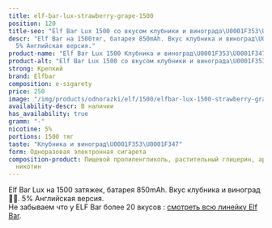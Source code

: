 ```yaml
---
title: elf-bar-lux-strawberry-grape-1500
position: 120
title-seo: "Elf Bar Lux 1500 со вкусом клубники и винограда\U0001F353\U0001F347"
descr: "Elf Bar на 1500тяг, батарея 850mAh. Вкус клубника и виноград\U0001F353\U0001F347.
  5% Английская версия."
product-name: "Elf Bar Lux 1500 Клубника и виноград\U0001F353\U0001F347"
product-alt: "Elf Bar Lux 1500 со вкусом клубники и винограда\U0001F353\U0001F347"
strong: Крепкий
brand: Elfbar
composition: e-sigarety
price: 250
image: "/img/products/odnorazki/elf/1500/elfbar-lux-1500-strawberry-grape.jpg"
availability-descr: В наличии
has_availability: true
gramm: "-"
nicotine: 5%
portions: 1500 тяг
taste: "Клубника и виноград\U0001F353\U0001F347"
form: Одноразовая электронная сигарета
composition-product: Пищевой пропиленгликоль, растительный глицерин, ароматизатор,
  никотин
---
```


Elf Bar Lux на 1500 затяжек, батарея 850mAh. Вкус клубника и виноград🍓🍇. 5% Английская версия.<br>
Не забываем что у ELF Bar более 20 вкусов : [смотреть всю линейку Elf Bar](/elfbar).